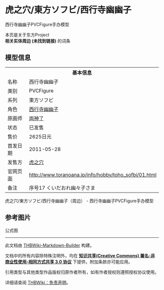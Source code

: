 # 虎之穴/東方ソフビ/西行寺幽幽子

<!-- source html: G:\repos\THBWiki-Markdown-Builder\THBWikiMarkdown\Temp\main\5\50\ns0%3A%E8%99%8E%E4%B9%8B%E7%A9%B4%2F%E6%9D%B1%E6%96%B9%E3%82%BD%E3%83%95%E3%83%93%2F%E8%A5%BF%E8%A1%8C%E5%AF%BA%E5%B9%BD%E5%B9%BD%E5%AD%90.html -->

西行寺幽幽子PVCFigure手办模型

本页是关于东方Project  
 **相关实体周边 (未找到链接)** 的词条
## 模型信息

<table><tbody><tr><th colspan="2">基本信息</th></tr><tr><td class="label">名称</td><td> 西行寺幽幽子 </td></tr><tr><td class="label">类别</td><td>PVCFigure</td></tr><tr><td class="label">系列</td><td>東方ソフビ</td></tr><tr><td class="label">角色</td><td><a href="./西行寺幽幽子.md" title="西行寺幽幽子">西行寺幽幽子</a></td></tr><tr><td class="label">原画师</td><td><a href="/index.php?title=%E4%B8%A1%E7%A5%9E%E4%BA%86&amp;action=edit&amp;redlink=1" class="new" title="両神了（页面不存在）">両神了</a></td></tr><tr><td class="label">状态</td><td>已发售</td></tr><tr><td class="label">售价</td><td>2625日元</td></tr><tr><td class="label">首发日期</td><td>2011-05-28</td></tr><tr><td class="label">发售方</td><td><a href="./虎之穴.md" title="虎之穴">虎之穴</a></td></tr><tr><td class="label">官网页面</td><td><a rel="nofollow" class="external free" href="http://www.toranoana.jp/info/hobby/toho_sofbi/01.html">http://www.toranoana.jp/info/hobby/toho_sofbi/01.html</a></td></tr><tr><td class="label">备注</td><td>序号17  くいだおれ幽々子さま</td></tr></tbody></table>

虎之穴/東方ソフビ/西行寺幽幽子（周边） - 西行寺幽幽子PVCFigure手办模型
## 参考图片



[](./文件-虎之穴東方ソフビ西行寺幽幽子-1.jpg.md)


[](./文件-虎之穴東方ソフビ西行寺幽幽子-2.jpg.md)


[](./文件-虎之穴東方ソフビ西行寺幽幽子-3.jpg.md)

公式图







---

此文档由 [THBWiki-Markdown-Builder](https://github.com/Delsin-Yu/THBWiki-Markdown-Builder) 构建。

文档中的所有内容除特殊注明外，均在 [**知识共享(Creative Commons) 署名-非商业性使用-相同方式共享 3.0 协议**](https://creativecommons.org/licenses/by-sa/3.0/deed.zh-hans) 下提供，附加条款亦可能应用。

引用类型与其他类型作品版权归原作者所有，如有作者授权则遵照授权协议使用。

详细请查阅 [THBWiki：免责声明](https://thbwiki.cc/THBWiki:%E5%85%8D%E8%B4%A3%E5%A3%B0%E6%98%8E)。

